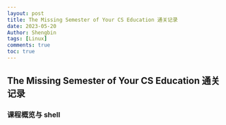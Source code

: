 ```yaml
---
layout: post
title: The Missing Semester of Your CS Education 通关记录 
date: 2023-05-20
Author: Shengbin 
tags: [Linux]
comments: true
toc: true
---
```


## The Missing Semester of Your CS Education  通关记录

### 课程概览与 shell



